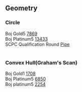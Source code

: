 ## Geometry

### Circle
Boj Gold5 [7869](https://www.acmicpc.net/problem/7869)<br>
Boj Platinum5 [13433](https://www.acmicpc.net/problem/13433)<br>
SCPC Qualification Round [Pipe](https://www.codeground.org/practice/practiceProblemViewNew)<br><br>
  
  
### Convex Hull(Graham's Scan)
Boj Gold1 [1708](https://www.acmicpc.net/problem/1708)<br>
Boj Platinum5 [6850](https://www.acmicpc.net/problem/6850)<br>
Boj platinum5 [2254](https://www.acmicpc.net/problem/2254)<br>
